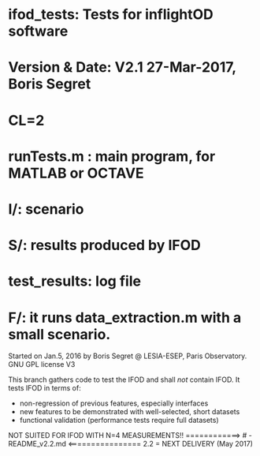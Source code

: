 # ifod_tests: Tests for inflightOD software
# Version & Date:   V2.1 27-Mar-2017, Boris Segret
# CL=2
#
# runTests.m : main program, for MATLAB or OCTAVE
# I/: scenario
# S/: results produced by IFOD
#     test_results: log file
# F/: it runs data_extraction.m with a small scenario.

Started on Jan.5, 2016 by Boris Segret @ LESIA-ESEP, Paris Observatory.
GNU GPL license V3

This branch gathers code to test the IFOD and shall *not* contain IFOD. It tests IFOD in terms of:
- non-regression of previous features, especially interfaces
- new features to be demonstrated with well-selected, short datasets
- functional validation (performance tests require full datasets)

NOT SUITED FOR IFOD WITH N=4 MEASUREMENTS!!
============> # - README_v2.2.md <================ 2.2 = NEXT DELIVERY (May 2017)
